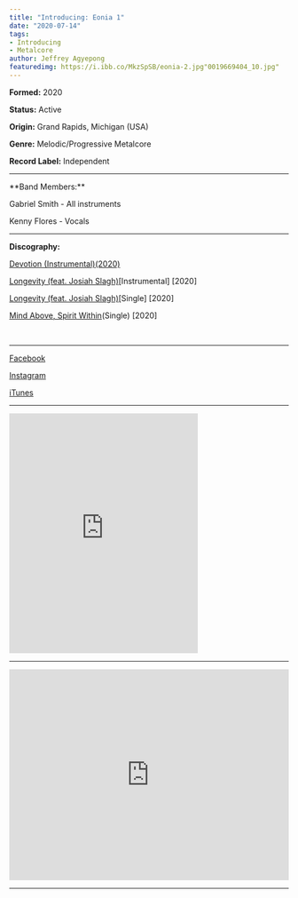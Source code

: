 ```yaml
---
title: "Introducing: Eonia 1"
date: "2020-07-14"
tags:
- Introducing
- Metalcore
author: Jeffrey Agyepong
featuredimg: https://i.ibb.co/MkzSpSB/eonia-2.jpg"0019669404_10.jpg"
---
```


**Formed:** 2020

**Status:** Active

**Origin:** Grand Rapids, Michigan (USA)

**Genre:** Melodic/Progressive Metalcore

**Record Label:** Independent

<hr>
**Band Members:**

Gabriel Smith - All instruments

Kenny Flores - Vocals

<hr>

**Discography:**

[Devotion (Instrumental)\(2020\)](https://eonia.bandcamp.com/track/devotion-instrumental)

[Longevity (feat. Josiah Slagh)](https://eonia.bandcamp.com/track/longevity-feat-josiah-slagh-instrumental)\[Instrumental\] \[2020\]

[Longevity (feat. Josiah Slagh)](https://eonia.bandcamp.com/track/longevity-feat-josiah-slagh-2)\[Single\] \[2020\]

[Mind Above, Spirit Within](https://eonia.bandcamp.com/track/mind-above-spirit-within)(Single) \[2020\]

 <hr>

[Facebook](https://www.facebook.com/eonia.gr/)

[Instagram](https://www.instagram.com/eoniabandmusic/)

[iTunes](https://music.apple.com/ca/artist/eonia/1492168719)

* * *

<iframe style="border: 0; width: 340px; height: 432px;" src="https://bandcamp.com/EmbeddedPlayer/track=2439155785/size=large/bgcol=333333/linkcol=0f91ff/tracklist=false/transparent=true/" seamless><a href="https://eonia.bandcamp.com/track/promise-to-reflect">Promise To Reflect by Eonia</a></iframe>

* * *

<iframe src="https://open.spotify.com/embed/playlist/5a2OuIJ1kEttA8X3PaewlI" style="border: 0; width: 100%; height: 380px;" allowfullscreen allow="encrypted-media"></iframe>

<hr>
